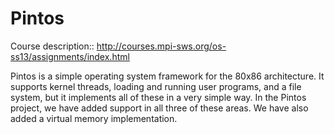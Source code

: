 Pintos
======
Course description::
http://courses.mpi-sws.org/os-ss13/assignments/index.html

Pintos is a simple operating system framework for the 80x86 architecture. It supports kernel threads, 
loading and running user programs, and a file system, but it implements all of these in a very simple way. 
In the Pintos project, we have added support in all three of these areas. We have also added a virtual memory 
implementation.
